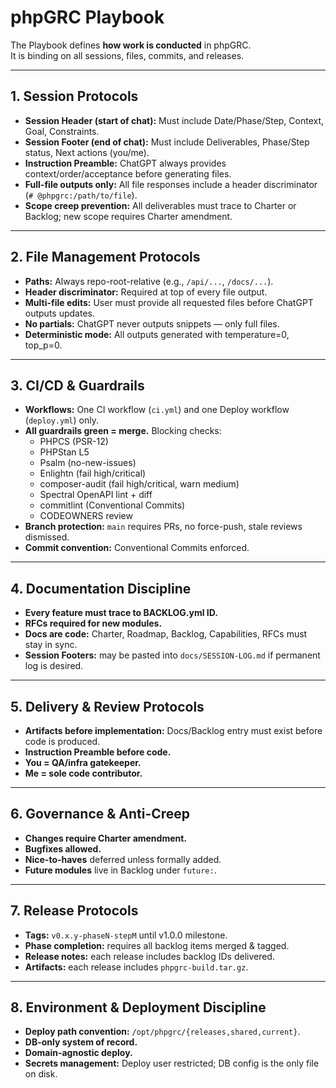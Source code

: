 # phpGRC Playbook

The Playbook defines **how work is conducted** in phpGRC.  
It is binding on all sessions, files, commits, and releases.

---

## 1. Session Protocols
- **Session Header (start of chat):** Must include Date/Phase/Step, Context, Goal, Constraints.  
- **Session Footer (end of chat):** Must include Deliverables, Phase/Step status, Next actions (you/me).  
- **Instruction Preamble:** ChatGPT always provides context/order/acceptance before generating files.  
- **Full-file outputs only:** All file responses include a header discriminator (`# @phpgrc:/path/to/file`).  
- **Scope creep prevention:** All deliverables must trace to Charter or Backlog; new scope requires Charter amendment.

---

## 2. File Management Protocols
- **Paths:** Always repo-root-relative (e.g., `/api/...`, `/docs/...`).  
- **Header discriminator:** Required at top of every file output.  
- **Multi-file edits:** User must provide all requested files before ChatGPT outputs updates.  
- **No partials:** ChatGPT never outputs snippets — only full files.  
- **Deterministic mode:** All outputs generated with temperature=0, top_p=0.

---

## 3. CI/CD & Guardrails
- **Workflows:** One CI workflow (`ci.yml`) and one Deploy workflow (`deploy.yml`) only.  
- **All guardrails green = merge.** Blocking checks:  
  - PHPCS (PSR-12)  
  - PHPStan L5  
  - Psalm (no-new-issues)  
  - Enlightn (fail high/critical)  
  - composer-audit (fail high/critical, warn medium)  
  - Spectral OpenAPI lint + diff  
  - commitlint (Conventional Commits)  
  - CODEOWNERS review  
- **Branch protection:** `main` requires PRs, no force-push, stale reviews dismissed.  
- **Commit convention:** Conventional Commits enforced.

---

## 4. Documentation Discipline
- **Every feature must trace to BACKLOG.yml ID.**  
- **RFCs required for new modules.**  
- **Docs are code:** Charter, Roadmap, Backlog, Capabilities, RFCs must stay in sync.  
- **Session Footers:** may be pasted into `docs/SESSION-LOG.md` if permanent log is desired.

---

## 5. Delivery & Review Protocols
- **Artifacts before implementation:** Docs/Backlog entry must exist before code is produced.  
- **Instruction Preamble before code.**  
- **You = QA/infra gatekeeper.**  
- **Me = sole code contributor.**

---

## 6. Governance & Anti-Creep
- **Changes require Charter amendment.**  
- **Bugfixes allowed.**  
- **Nice-to-haves** deferred unless formally added.  
- **Future modules** live in Backlog under `future:`.

---

## 7. Release Protocols
- **Tags:** `v0.x.y-phaseN-stepM` until v1.0.0 milestone.  
- **Phase completion:** requires all backlog items merged & tagged.  
- **Release notes:** each release includes backlog IDs delivered.  
- **Artifacts:** each release includes `phpgrc-build.tar.gz`.

---

## 8. Environment & Deployment Discipline
- **Deploy path convention:** `/opt/phpgrc/{releases,shared,current}`.  
- **DB-only system of record.**  
- **Domain-agnostic deploy.**  
- **Secrets management:** Deploy user restricted; DB config is the only file on disk.
